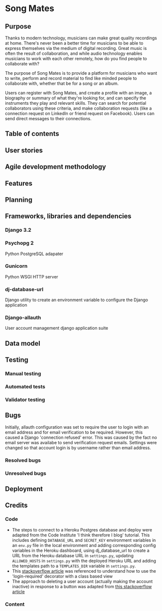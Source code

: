 # Song Mates

## Purpose

Thanks to modern technology, musicians can make great quality recordings at home. There's never been a better time for musicians to be able to express themselves via the 
medium of digital recording. Great music is often the result of collaboration, and while audio technology enables musicians to work with each other remotely, how do you find people to collaborate with?
 
The purpose of Song Mates is to provide a platform for musicians who want to write, perform and record material to find like minded people to collaborate with, whether that be for a song or an album.

Users can register with Song Mates, and create a profile with an image, a biography or summary of what they're looking for, and can specify the instruments they play and relevant skills. They can search for potential collaborators using these criteria, and make collaboration requests (like a connection request on LinkedIn or friend request on Facebook). Users can send direct messages to their  connections.

## Table of contents

## User stories

## Agile development methodology

## Features

## Planning

## Frameworks, libraries and dependencies

### Django 3.2

### Psychopg 2
Python PostgreSQL adapater

### Gunicorn
Python WSGI HTTP server

### dj-database-url
Django utility to create an environment variable to configure the Django application

### Django-allauth
User account management django application suite


## Data model

## Testing

### Manual testing

### Automated tests

### Validator testing

##  Bugs

Initially, allauth configuration was set to require the user to login with an email address and for email verification to be required. However, this caused a Django 'connection refused' error. This was caused by the fact no email server was availabe to send verification request emails. Settings were changed so that account login is by username rather than email address. 

### Resolved bugs

### Unresolved bugs

## Deployment

## Credits

### Code

- The steps to connect to a Heroku Postgres database and deploy were adapted from the Code Institute 'I think therefore I blog' tutorial. This includes defining `DATABASE_URL` and `SECRET_KEY` environment variables in an `env.py` file in the local environment and adding corresponding config variables in the Heroku dashboard, using dj_database_url to create a URL from the Heroku database URL in `settings.py`, updating `ALLOWED_HOSTS` in `settings.py` with the deployed Heroku URL and adding the templates path to a `TEMPLATES_DIR` variable in `settings.py`.
- This [stackoverflow article](https://stackoverflow.com/questions/68810221/login-required-decorator-gives-object-has-no-attribute-user-error) was referenced to understand how to use the 'login-required' decorator with a class based view
- The approach to deleting a user account (actually making the account inactive) in response to a button was adapted from [this stackoverflow article](https://stackoverflow.com/questions/38047408/how-to-allow-user-to-delete-account-in-django-allauth)

### Content